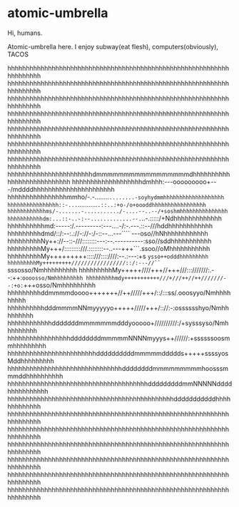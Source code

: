 # atomic-umbrella

Hi, humans.

Atomic-umbrella here.
I enjoy subway(eat flesh), computers(obviously), TACOS

 hhhhhhhhhhhhhhhhhhhhhhhhhhhhhhhhhhhhhhhhhhhhhhhhhhhhhhhhhhhhhhhhhhhhh
hhhhhhhhhhhhhhhhhhhhhhhhhhhhhhhhhhhhhhhhhhhhhhhhhhhhhhhhhhhhhhhhhhhhh
hhhhhhhhhhhhhhhhhhhhhhhhhhhhhhhhhhhhhhhhhhhhhhhhhhhhhhhhhhhhhhhhhhhhh
hhhhhhhhhhhhhhhhhhhhhhhhhhhhhhhhhhhhhhhhhhhhhhhhhhhhhhhhhhhhhhhhhhhhh
hhhhhhhhhhhhhhhhhhhhhhhhhhhhhhhhhhhhhhhhhhhhhhhhhhhhhhhhhhhhhhhhhhhhh
hhhhhhhhhhhhhhhhhhhhhhhhhhhhhhhhhhhhhhhhhhhhhhhhhhhhhhhhhhhhhhhhhhhhh
hhhhhhhhhhhhhhhhhhhhhhhhhhhhhhhhhhhhhhhhhhhhhhhhhhhhhhhhhhhhhhhhhhhhh
hhhhhhhhhhhhhhhhhhhhhhhdmmmmmmmmmmmmmmmmmdhhhhhhhhhhhhhhhhhhhhhhhhhhh
hhhhhhhhhhhhhhhhhhhdmhhh:---ooooooooo+---/mddddhhhhhhhhhhhhhhhhhhhhhh
hhhhhhhhhhhhhhhhmmho/-.-........`........-soyhydmmhhhhhhhhhhhhhhhhhhh
hhhhhhhhhhhhhhhh::-...`...........`.::..:+o-/o+oooddhhhhhhhhhhhhhhhhh
hhhhhhhhhhhhms/-.......-.........../-....--..--/+soshmhhhhhhhhhhhhhhh
hhhhhhhhhhhdm:...::-..-:--.............--.`..-.:::::/+Ndhhhhhhhhhhhhh
hhhhhhhhhhmd:-----:/.---------:---....-/:-.---.::--///hddhhhhhhhhhhhh
hhhhhhhhhdmd/::/:--:.://-://-:/-::--...---```` ---oso//hNhhhhhhhhhhhh
hhhhhhhhhNy++://--::-///::::::::---:--.----------:sso//sddhhhhhhhhhhh
hhhhhhhhhMy+++/:::::::::///.::::::::--..---+++```.ssoo//oMhhhhhhhhhhh
hhhhhhhhhMy+++++++++::::///::::////:--.:---:+s   `ysso++odddhhhhhhhhh
hhhhhhhhhMy+++++++++/////////////////::/:---//`` `sssosso/Nmhhhhhhhhh
hhhhhhhhhMy+++++////+++//+++///:::///////:.--:++:`oooosso/Nmhhhhhhhhh
hhhhhhhhhmdy+++++++++++///+///++//++///////--:+o:`+++osso/Nmhhhhhhhhh
hhhhhhhhhddmmmmdoooo+++++++//++/////+++/::/:::ss/.ooosyyo/Nmhhhhhhhhh
hhhhhhhhhhdddmmmmNNmyyyyyo+++++/////+++/:://:-:osssssshyo/Nmhhhhhhhhh
hhhhhhhhhhhhdddddddmmmmmmmdddyooooo+//////////:/+sysssyso/Nmhhhhhhhhh
hhhhhhhhhhhhhhhhhddddddddmmmmmNNNNmyyys++//////:+ssssssoosmmhhhhhhhhh
hhhhhhhhhhhhhhhhhhhhhhhhddddddddddmmmmmddddds+++++ssssyosMddhhhhhhhhh
hhhhhhhhhhhhhhhhhhhhhhhhhhhhhhhddddddddmmmmmmmmmhoosssmmmddhhhhhhhhhh
hhhhhhhhhhhhhhhhhhhhhhhhhhhhhhhhhhhhhhdddddddddmmNNNNNddddhhhhhhhhhhh
hhhhhhhhhhhhhhhhhhhhhhhhhhhhhhhhhhhhhhhhhhhhhdddddddddddhhhhhhhhhhhhh
hhhhhhhhhhhhhhhhhhhhhhhhhhhhhhhhhhhhhhhhhhhhhhhhhhhhhhhhhhhhhhhhhhhhh
hhhhhhhhhhhhhhhhhhhhhhhhhhhhhhhhhhhhhhhhhhhhhhhhhhhhhhhhhhhhhhhhhhhhh
hhhhhhhhhhhhhhhhhhhhhhhhhhhhhhhhhhhhhhhhhhhhhhhhhhhhhhhhhhhhhhhhhhhhh
hhhhhhhhhhhhhhhhhhhhhhhhhhhhhhhhhhhhhhhhhhhhhhhhhhhhhhhhhhhhhhhhhhhhh
hhhhhhhhhhhhhhhhhhhhhhhhhhhhhhhhhhhhhhhhhhhhhhhhhhhhhhhhhhhhhhhhhhhhh
hhhhhhhhhhhhhhhhhhhhhhhhhhhhhhhhhhhhhhhhhhhhhhhhhhhhhhhhhhhhhhhhhhhhh

